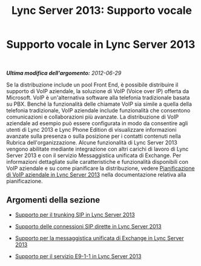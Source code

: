 ﻿---
title: 'Lync Server 2013: Supporto vocale'
TOCTitle: Supporto vocale
ms:assetid: d151caa8-2ee4-4bfa-be53-428570aae1ea
ms:mtpsurl: https://technet.microsoft.com/it-it/library/Gg398896(v=OCS.15)
ms:contentKeyID: 49302054
ms.date: 08/24/2015
mtps_version: v=OCS.15
ms.translationtype: HT
---

# Supporto vocale in Lync Server 2013

 

_**Ultima modifica dell'argomento:** 2012-06-29_

Se la distribuzione include un pool Front End, è possibile distribuire il supporto di VoIP aziendale, la soluzione di VoIP (Voice over IP) offerta da Microsoft. VoIP è un'alternativa software alla telefonia tradizionale basata su PBX. Benché la funzionalità delle chiamate VoIP sia simile a quella della telefonia tradizionale, VoIP aziendale include funzionalità che consentono comunicazioni e collaborazioni più avanzate. La distribuzione di VoIP aziendale ad esempio può essere configurata in modo da consentire agli utenti di Lync 2013 e Lync Phone Edition di visualizzare informazioni avanzate sulla presenza o sulla posizione per i contatti contenuti nella Rubrica dell'organizzazione. Alcune funzionalità di Lync Server 2013 vengono abilitate mediante integrazione con altri carichi di lavoro di Lync Server 2013 e con il servizio Messaggistica unificata di Exchange. Per informazioni dettagliate sulle caratteristiche e funzionalità disponibili con VoIP aziendale e su come pianificare la distribuzione, vedere [Pianificazione di VoIP aziendale in Lync Server 2013](lync-server-2013-planning-for-enterprise-voice.md) nella documentazione relativa alla pianificazione.

## Argomenti della sezione

  - [Supporto per il trunking SIP in Lync Server 2013](lync-server-2013-sip-trunking-support.md)

  - [Supporto delle connessioni SIP dirette in Lync Server 2013](lync-server-2013-direct-sip-connections-support.md)

  - [Supporto per la messaggistica unificata di Exchange in Lync Server 2013](lync-server-2013-exchange-unified-messaging-um-support.md)

  - [Supporto per il servizio E9-1-1 in Lync Server 2013](lync-server-2013-e9-1-1-support.md)

